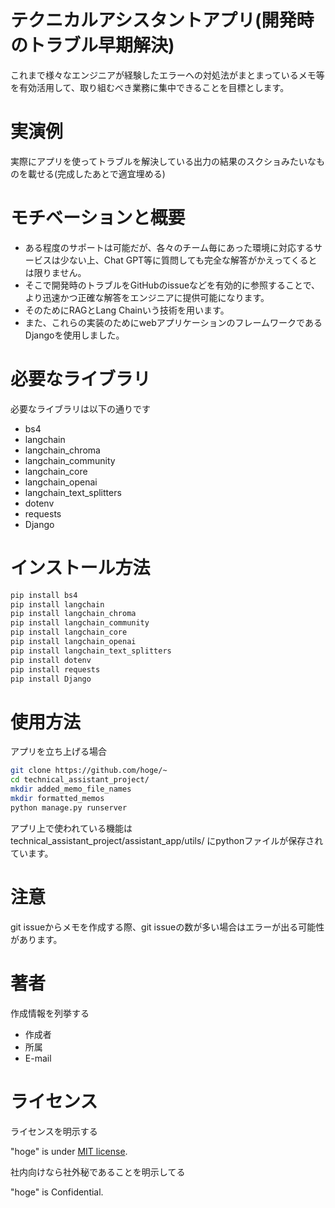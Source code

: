# テクニカルアシスタントアプリ(開発時のトラブル早期解決)

これまで様々なエンジニアが経験したエラーへの対処法がまとまっているメモ等を有効活用して、取り組むべき業務に集中できることを目標とします。

# 実演例

実際にアプリを使ってトラブルを解決している出力の結果のスクショみたいなものを載せる(完成したあとで適宜埋める)


# モチベーションと概要

* ある程度のサポートは可能だが、各々のチーム毎にあった環境に対応するサービスは少ない上、Chat GPT等に質問しても完全な解答がかえってくるとは限りません。
* そこで開発時のトラブルをGitHubのissueなどを有効的に参照することで、より迅速かつ正確な解答をエンジニアに提供可能になります。
* そのためにRAGとLang Chainいう技術を用います。
* また、これらの実装のためにwebアプリケーションのフレームワークであるDjangoを使用しました。

# 必要なライブラリ

必要なライブラリは以下の通りです

* bs4
* langchain
* langchain_chroma
* langchain_community
* langchain_core
* langchain_openai
* langchain_text_splitters
* dotenv 
* requests
* Django

# インストール方法


```bash
pip install bs4
pip install langchain
pip install langchain_chroma
pip install langchain_community
pip install langchain_core
pip install langchain_openai
pip install langchain_text_splitters
pip install dotenv 
pip install requests
pip install Django
```

# 使用方法
アプリを立ち上げる場合

```bash
git clone https://github.com/hoge/~
cd technical_assistant_project/
mkdir added_memo_file_names
mkdir formatted_memos
python manage.py runserver
```

アプリ上で使われている機能は
technical_assistant_project/assistant_app/utils/
にpythonファイルが保存されています。

# 注意

git issueからメモを作成する際、git issueの数が多い場合はエラーが出る可能性があります。

# 著者

作成情報を列挙する

* 作成者
* 所属
* E-mail

# ライセンス
ライセンスを明示する

"hoge" is under [MIT license](https://en.wikipedia.org/wiki/MIT_License).

社内向けなら社外秘であることを明示してる

"hoge" is Confidential.